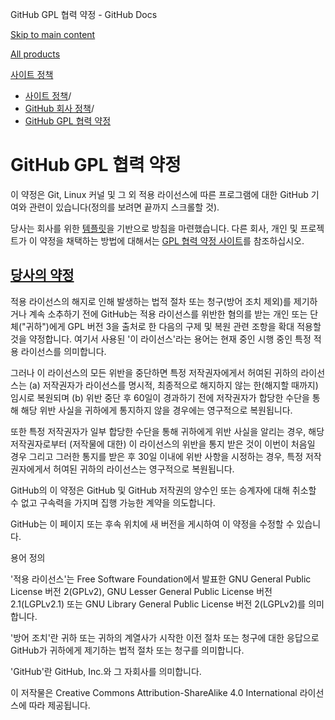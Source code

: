 GitHub GPL 협력 약정 - GitHub Docs

[Skip to main content](#main-content)

[All products](/ko)

[사이트 정책](/ko/site-policy)

* [사이트 정책](/ko/site-policy)/
* [GitHub 회사 정책](/ko/site-policy/github-company-policies)/
* [GitHub GPL 협력 약정](/ko/site-policy/github-company-policies/github-gpl-cooperation-commitment)

GitHub GPL 협력 약정
==========

이 약정은 Git, Linux 커널 및 그 외 적용 라이선스에 따른 프로그램에 대한 GitHub 기여와 관련이 있습니다(정의를 보려면 끝까지 스크롤할 것).

당사는 회사를 위한 [템플릿](https://github.com/gplcc/gplcc/blob/master/Company/GPL%20Cooperation%20Commitment-Company-Template.md)을 기반으로 방침을 마련했습니다. 다른 회사, 개인 및 프로젝트가 이 약정을 채택하는 방법에 대해서는 [GPL 협력 약정 사이트](https://gplcc.github.io/gplcc/)를 참조하십시오.

[당사의 약정](#our-commitment)
----------

적용 라이선스의 해지로 인해 발생하는 법적 절차 또는 청구(방어 조치 제외)를 제기하거나 계속 소추하기 전에 GitHub는 적용 라이선스를 위반한 혐의를 받는 개인 또는 단체("귀하")에게 GPL 버전 3을 출처로 한 다음의 구제 및 복원 관련 조항을 확대 적용할 것을 약정합니다. 여기서 사용된 '이 라이선스'라는 용어는 현재 중인 시행 중인 특정 적용 라이선스를 의미합니다.

그러나 이 라이선스의 모든 위반을 중단하면 특정 저작권자에게서 허여된 귀하의 라이선스는 (a) 저작권자가 라이선스를 명시적, 최종적으로 해지하지 않는 한(해지할 때까지) 임시로 복원되며 (b) 위반 중단 후 60일이 경과하기 전에 저작권자가 합당한 수단을 통해 해당 위반 사실을 귀하에게 통지하지 않을 경우에는 영구적으로 복원됩니다.

또한 특정 저작권자가 일부 합당한 수단을 통해 귀하에게 위반 사실을 알리는 경우, 해당 저작권자로부터 (저작물에 대한) 이 라이선스의 위반을 통지 받은 것이 이번이 처음일 경우 그리고 그러한 통지를 받은 후 30일 이내에 위반 사항을 시정하는 경우, 특정 저작권자에게서 허여된 귀하의 라이선스는 영구적으로 복원됩니다.

GitHub의 이 약정은 GitHub 및 GitHub 저작권의 양수인 또는 승계자에 대해 취소할 수 없고 구속력을 가지며 집행 가능한 계약을 의도합니다.

GitHub는 이 페이지 또는 후속 위치에 새 버전을 게시하여 이 약정을 수정할 수 있습니다.

용어 정의

'적용 라이선스'는 Free Software Foundation에서 발표한 GNU General Public License 버전 2(GPLv2), GNU Lesser General Public License 버전 2.1(LGPLv2.1) 또는 GNU Library General Public License 버전 2(LGPLv2)를 의미합니다.

'방어 조치'란 귀하 또는 귀하의 계열사가 시작한 이전 절차 또는 청구에 대한 응답으로 GitHub가 귀하에게 제기하는 법적 절차 또는 청구를 의미합니다.

'GitHub'란 GitHub, Inc.와 그 자회사를 의미합니다.

이 저작물은 Creative Commons Attribution-ShareAlike 4.0 International 라이선스에 따라 제공됩니다.
